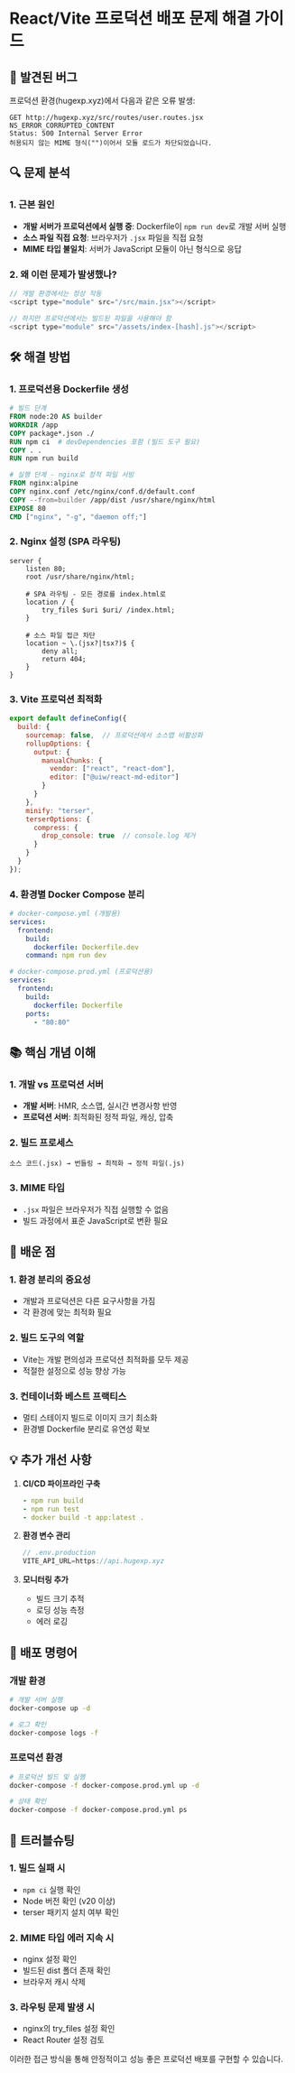 # React/Vite 프로덕션 배포 문제 해결 가이드

## 🐛 발견된 버그
프로덕션 환경(hugexp.xyz)에서 다음과 같은 오류 발생:
```
GET http://hugexp.xyz/src/routes/user.routes.jsx
NS_ERROR_CORRUPTED_CONTENT
Status: 500 Internal Server Error
허용되지 않는 MIME 형식("")이어서 모듈 로드가 차단되었습니다.
```

## 🔍 문제 분석

### 1. 근본 원인
- **개발 서버가 프로덕션에서 실행 중**: Dockerfile이 `npm run dev`로 개발 서버 실행
- **소스 파일 직접 요청**: 브라우저가 `.jsx` 파일을 직접 요청
- **MIME 타입 불일치**: 서버가 JavaScript 모듈이 아닌 형식으로 응답

### 2. 왜 이런 문제가 발생했나?
```javascript
// 개발 환경에서는 정상 작동
<script type="module" src="/src/main.jsx"></script>

// 하지만 프로덕션에서는 빌드된 파일을 사용해야 함
<script type="module" src="/assets/index-[hash].js"></script>
```

## 🛠️ 해결 방법

### 1. 프로덕션용 Dockerfile 생성
```dockerfile
# 빌드 단계
FROM node:20 AS builder
WORKDIR /app
COPY package*.json ./
RUN npm ci  # devDependencies 포함 (빌드 도구 필요)
COPY . .
RUN npm run build

# 실행 단계 - nginx로 정적 파일 서빙
FROM nginx:alpine
COPY nginx.conf /etc/nginx/conf.d/default.conf
COPY --from=builder /app/dist /usr/share/nginx/html
EXPOSE 80
CMD ["nginx", "-g", "daemon off;"]
```

### 2. Nginx 설정 (SPA 라우팅)
```nginx
server {
    listen 80;
    root /usr/share/nginx/html;
    
    # SPA 라우팅 - 모든 경로를 index.html로
    location / {
        try_files $uri $uri/ /index.html;
    }
    
    # 소스 파일 접근 차단
    location ~ \.(jsx?|tsx?)$ {
        deny all;
        return 404;
    }
}
```

### 3. Vite 프로덕션 최적화
```javascript
export default defineConfig({
  build: {
    sourcemap: false,  // 프로덕션에서 소스맵 비활성화
    rollupOptions: {
      output: {
        manualChunks: {
          vendor: ["react", "react-dom"],
          editor: ["@uiw/react-md-editor"]
        }
      }
    },
    minify: "terser",
    terserOptions: {
      compress: {
        drop_console: true  // console.log 제거
      }
    }
  }
});
```

### 4. 환경별 Docker Compose 분리
```yaml
# docker-compose.yml (개발용)
services:
  frontend:
    build:
      dockerfile: Dockerfile.dev
    command: npm run dev

# docker-compose.prod.yml (프로덕션용)
services:
  frontend:
    build:
      dockerfile: Dockerfile
    ports:
      - "80:80"
```

## 📚 핵심 개념 이해

### 1. 개발 vs 프로덕션 서버
- **개발 서버**: HMR, 소스맵, 실시간 변경사항 반영
- **프로덕션 서버**: 최적화된 정적 파일, 캐싱, 압축

### 2. 빌드 프로세스
```
소스 코드(.jsx) → 번들링 → 최적화 → 정적 파일(.js)
```

### 3. MIME 타입
- `.jsx` 파일은 브라우저가 직접 실행할 수 없음
- 빌드 과정에서 표준 JavaScript로 변환 필요

## 🎯 배운 점

### 1. 환경 분리의 중요성
- 개발과 프로덕션은 다른 요구사항을 가짐
- 각 환경에 맞는 최적화 필요

### 2. 빌드 도구의 역할
- Vite는 개발 편의성과 프로덕션 최적화를 모두 제공
- 적절한 설정으로 성능 향상 가능

### 3. 컨테이너화 베스트 프랙티스
- 멀티 스테이지 빌드로 이미지 크기 최소화
- 환경별 Dockerfile 분리로 유연성 확보

## 💡 추가 개선 사항

1. **CI/CD 파이프라인 구축**
   ```yaml
   - npm run build
   - npm run test
   - docker build -t app:latest .
   ```

2. **환경 변수 관리**
   ```javascript
   // .env.production
   VITE_API_URL=https://api.hugexp.xyz
   ```

3. **모니터링 추가**
   - 빌드 크기 추적
   - 로딩 성능 측정
   - 에러 로깅

## 🚀 배포 명령어

### 개발 환경
```bash
# 개발 서버 실행
docker-compose up -d

# 로그 확인
docker-compose logs -f
```

### 프로덕션 환경
```bash
# 프로덕션 빌드 및 실행
docker-compose -f docker-compose.prod.yml up -d

# 상태 확인
docker-compose -f docker-compose.prod.yml ps
```

## 🔧 트러블슈팅

### 1. 빌드 실패 시
- `npm ci` 실행 확인
- Node 버전 확인 (v20 이상)
- terser 패키지 설치 여부 확인

### 2. MIME 타입 에러 지속 시
- nginx 설정 확인
- 빌드된 dist 폴더 존재 확인
- 브라우저 캐시 삭제

### 3. 라우팅 문제 발생 시
- nginx의 try_files 설정 확인
- React Router 설정 검토

이러한 접근 방식을 통해 안정적이고 성능 좋은 프로덕션 배포를 구현할 수 있습니다.